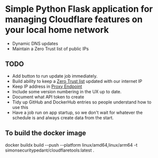 # Simple Python Flask application for managing Cloudflare features on your local home network

- Dynamic DNS updates
- Maintain a Zero Trust list of public IPs

## TODO

- Add button to run update job immediately.
- Build ability to keep a [Zero Trust list](https://developers.cloudflare.com/api/operations/zero-trust-lists-update-zero-trust-list) updated with our internet IP
- Keep IP address in [Proxy Endpoint](https://developers.cloudflare.com/api/operations/zero-trust-gateway-proxy-endpoints-update-proxy-endpoint)
- Include some version numbering in the UX up to date.
- Document what API token to create
- Tidy up GitHub and DockerHub entries so people understand how to use this
- Have a job run on app startup, so we don't wait for whatever the schedule is and always create data from the start.

## To build the docker image

docker buildx build --push --platform linux/amd64,linux/arm64 -t simonsecuritypedant/cloudflaretools:latest .